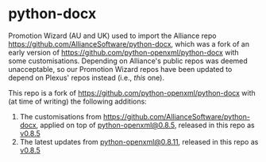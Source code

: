 # python-docx

Promotion Wizard (AU and UK) used to import the Alliance repo https://github.com/AllianceSoftware/python-docx, which was a fork of an early version of https://github.com/python-openxml/python-docx with some customisations. Depending on Alliance's public repos was deemed unacceptable, so our Promotion Wizard repos have been updated to depend on Plexus' repos instead (i.e., *this* one).

This repo is a fork of https://github.com/python-openxml/python-docx with (at time of writing) the following additions:
1. The customisations from https://github.com/AllianceSoftware/python-docx, applied on top of [python-openxml@0.8.5](https://github.com/python-openxml/python-docx/releases/tag/v0.8.5), released in this repo as [v0.8.5](https://github.com/Plexlogic/python-docx/releases/tag/v0.8.5)
1. The latest updates from [python-openxml@0.8.11](https://github.com/python-openxml/python-docx/releases/tag/v0.8.11), released in this repo as [v0.8.5](https://github.com/Plexlogic/python-docx/releases/tag/v0.8.11)

